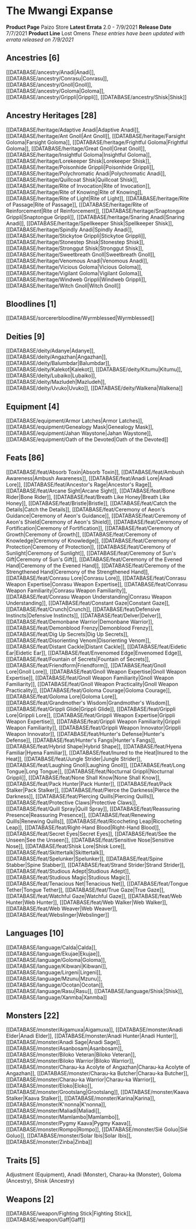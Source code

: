 ﻿---
id: '89'
name: The Mwangi Expanse
rarity: Common
type: Source

---
# The Mwangi Expanse

**Product Page** Paizo Store
**Latest Errata** 2.0 - 7/9/2021
**Release Date** 7/7/2021
**Product Line** Lost Omens
_These entries have been updated with errata released on 7/9/2021_

## Ancestries [6]

[[DATABASE/ancestry/Anadi|Anadi]], [[DATABASE/ancestry/Conrasu|Conrasu]], [[DATABASE/ancestry/Gnoll|Gnoll]], [[DATABASE/ancestry/Goloma|Goloma]], [[DATABASE/ancestry/Grippli|Grippli]], [[DATABASE/ancestry/Shisk|Shisk]]

## Ancestry Heritages [28]

[[DATABASE/heritage/Adaptive Anadi|Adaptive Anadi]], [[DATABASE/heritage/Ant Gnoll|Ant Gnoll]], [[DATABASE/heritage/Farsight Goloma|Farsight Goloma]], [[DATABASE/heritage/Frightful Goloma|Frightful Goloma]], [[DATABASE/heritage/Great Gnoll|Great Gnoll]], [[DATABASE/heritage/Insightful Goloma|Insightful Goloma]], [[DATABASE/heritage/Lorekeeper Shisk|Lorekeeper Shisk]], [[DATABASE/heritage/Poisonhide Grippli|Poisonhide Grippli]], [[DATABASE/heritage/Polychromatic Anadi|Polychromatic Anadi]], [[DATABASE/heritage/Quillcoat Shisk|Quillcoat Shisk]], [[DATABASE/heritage/Rite of Invocation|Rite of Invocation]], [[DATABASE/heritage/Rite of Knowing|Rite of Knowing]], [[DATABASE/heritage/Rite of Light|Rite of Light]], [[DATABASE/heritage/Rite of Passage|Rite of Passage]], [[DATABASE/heritage/Rite of Reinforcement|Rite of Reinforcement]], [[DATABASE/heritage/Snaptongue Grippli|Snaptongue Grippli]], [[DATABASE/heritage/Snaring Anadi|Snaring Anadi]], [[DATABASE/heritage/Spellkeeper Shisk|Spellkeeper Shisk]], [[DATABASE/heritage/Spindly Anadi|Spindly Anadi]], [[DATABASE/heritage/Stickytoe Grippli|Stickytoe Grippli]], [[DATABASE/heritage/Stonestep Shisk|Stonestep Shisk]], [[DATABASE/heritage/Stronggut Shisk|Stronggut Shisk]], [[DATABASE/heritage/Sweetbreath Gnoll|Sweetbreath Gnoll]], [[DATABASE/heritage/Venomous Anadi|Venomous Anadi]], [[DATABASE/heritage/Vicious Goloma|Vicious Goloma]], [[DATABASE/heritage/Vigilant Goloma|Vigilant Goloma]], [[DATABASE/heritage/Windweb Grippli|Windweb Grippli]], [[DATABASE/heritage/Witch Gnoll|Witch Gnoll]]

## Bloodlines [1]

[[DATABASE/sorcererbloodline/Wyrmblessed|Wyrmblessed]]

## Deities [9]

[[DATABASE/deity/Adanye|Adanye]], [[DATABASE/deity/Angazhan|Angazhan]], [[DATABASE/deity/Balumbdar|Balumbdar]], [[DATABASE/deity/Kalekot|Kalekot]], [[DATABASE/deity/Kitumu|Kitumu]], [[DATABASE/deity/Lubaiko|Lubaiko]], [[DATABASE/deity/Mazludeh|Mazludeh]], [[DATABASE/deity/Uvuko|Uvuko]], [[DATABASE/deity/Walkena|Walkena]]

## Equipment [4]

[[DATABASE/equipment/Armor Latches|Armor Latches]], [[DATABASE/equipment/Genealogy Mask|Genealogy Mask]], [[DATABASE/equipment/Jahan Waystone|Jahan Waystone]], [[DATABASE/equipment/Oath of the Devoted|Oath of the Devoted]]

## Feats [86]

[[DATABASE/feat/Absorb Toxin|Absorb Toxin]], [[DATABASE/feat/Ambush Awareness|Ambush Awareness]], [[DATABASE/feat/Anadi Lore|Anadi Lore]], [[DATABASE/feat/Ancestor's Rage|Ancestor's Rage]], [[DATABASE/feat/Arcane Sight|Arcane Sight]], [[DATABASE/feat/Bone Rider|Bone Rider]], [[DATABASE/feat/Breath Like Honey|Breath Like Honey]], [[DATABASE/feat/Bristle|Bristle]], [[DATABASE/feat/Catch the Details|Catch the Details]], [[DATABASE/feat/Ceremony of Aeon's Guidance|Ceremony of Aeon's Guidance]], [[DATABASE/feat/Ceremony of Aeon's Shield|Ceremony of Aeon's Shield]], [[DATABASE/feat/Ceremony of Fortification|Ceremony of Fortification]], [[DATABASE/feat/Ceremony of Growth|Ceremony of Growth]], [[DATABASE/feat/Ceremony of Knowledge|Ceremony of Knowledge]], [[DATABASE/feat/Ceremony of Protection|Ceremony of Protection]], [[DATABASE/feat/Ceremony of Sunlight|Ceremony of Sunlight]], [[DATABASE/feat/Ceremony of Sun's Gift|Ceremony of Sun's Gift]], [[DATABASE/feat/Ceremony of the Evened Hand|Ceremony of the Evened Hand]], [[DATABASE/feat/Ceremony of the Strengthened Hand|Ceremony of the Strengthened Hand]], [[DATABASE/feat/Conrasu Lore|Conrasu Lore]], [[DATABASE/feat/Conrasu Weapon Expertise|Conrasu Weapon Expertise]], [[DATABASE/feat/Conrasu Weapon Familiarity|Conrasu Weapon Familiarity]], [[DATABASE/feat/Conrasu Weapon Understanding|Conrasu Weapon Understanding]], [[DATABASE/feat/Constant Gaze|Constant Gaze]], [[DATABASE/feat/Crunch|Crunch]], [[DATABASE/feat/Defensive Instincts|Defensive Instincts]], [[DATABASE/feat/Delver|Delver]], [[DATABASE/feat/Demonbane Warrior|Demonbane Warrior]], [[DATABASE/feat/Demonblood Frenzy|Demonblood Frenzy]], [[DATABASE/feat/Dig Up Secrets|Dig Up Secrets]], [[DATABASE/feat/Disorienting Venom|Disorienting Venom]], [[DATABASE/feat/Distant Cackle|Distant Cackle]], [[DATABASE/feat/Eidetic Ear|Eidetic Ear]], [[DATABASE/feat/Envenomed Edge|Envenomed Edge]], [[DATABASE/feat/Fountain of Secrets|Fountain of Secrets]], [[DATABASE/feat/Friendform|Friendform]], [[DATABASE/feat/Gnoll Lore|Gnoll Lore]], [[DATABASE/feat/Gnoll Weapon Expertise|Gnoll Weapon Expertise]], [[DATABASE/feat/Gnoll Weapon Familiarity|Gnoll Weapon Familiarity]], [[DATABASE/feat/Gnoll Weapon Practicality|Gnoll Weapon Practicality]], [[DATABASE/feat/Goloma Courage|Goloma Courage]], [[DATABASE/feat/Goloma Lore|Goloma Lore]], [[DATABASE/feat/Grandmother's Wisdom|Grandmother's Wisdom]], [[DATABASE/feat/Grippli Glide|Grippli Glide]], [[DATABASE/feat/Grippli Lore|Grippli Lore]], [[DATABASE/feat/Grippli Weapon Expertise|Grippli Weapon Expertise]], [[DATABASE/feat/Grippli Weapon Familiarity|Grippli Weapon Familiarity]], [[DATABASE/feat/Grippli Weapon Innovator|Grippli Weapon Innovator]], [[DATABASE/feat/Hunter's Defense|Hunter's Defense]], [[DATABASE/feat/Hunter's Fangs|Hunter's Fangs]], [[DATABASE/feat/Hybrid Shape|Hybrid Shape]], [[DATABASE/feat/Hyena Familiar|Hyena Familiar]], [[DATABASE/feat/Inured to the Heat|Inured to the Heat]], [[DATABASE/feat/Jungle Strider|Jungle Strider]], [[DATABASE/feat/Laughing Gnoll|Laughing Gnoll]], [[DATABASE/feat/Long Tongue|Long Tongue]], [[DATABASE/feat/Nocturnal Grippli|Nocturnal Grippli]], [[DATABASE/feat/None Shall Know|None Shall Know]], [[DATABASE/feat/Pack Hunter|Pack Hunter]], [[DATABASE/feat/Pack Stalker|Pack Stalker]], [[DATABASE/feat/Pierce the Darkness|Pierce the Darkness]], [[DATABASE/feat/Piercing Quills|Piercing Quills]], [[DATABASE/feat/Protective Claws|Protective Claws]], [[DATABASE/feat/Quill Spray|Quill Spray]], [[DATABASE/feat/Reassuring Presence|Reassuring Presence]], [[DATABASE/feat/Renewing Quills|Renewing Quills]], [[DATABASE/feat/Ricocheting Leap|Ricocheting Leap]], [[DATABASE/feat/Right-Hand Blood|Right-Hand Blood]], [[DATABASE/feat/Secret Eyes|Secret Eyes]], [[DATABASE/feat/See the Unseen|See the Unseen]], [[DATABASE/feat/Sensitive Nose|Sensitive Nose]], [[DATABASE/feat/Shisk Lore|Shisk Lore]], [[DATABASE/feat/Skittertalk|Skittertalk]], [[DATABASE/feat/Spelunker|Spelunker]], [[DATABASE/feat/Spine Stabber|Spine Stabber]], [[DATABASE/feat/Strand Strider|Strand Strider]], [[DATABASE/feat/Studious Adept|Studious Adept]], [[DATABASE/feat/Studious Magic|Studious Magic]], [[DATABASE/feat/Tenacious Net|Tenacious Net]], [[DATABASE/feat/Tongue Tether|Tongue Tether]], [[DATABASE/feat/True Gaze|True Gaze]], [[DATABASE/feat/Watchful Gaze|Watchful Gaze]], [[DATABASE/feat/Web Hunter|Web Hunter]], [[DATABASE/feat/Web Walker|Web Walker]], [[DATABASE/feat/Web Weaver|Web Weaver]], [[DATABASE/feat/Webslinger|Webslinger]]

## Languages [10]

[[DATABASE/language/Calda|Calda]], [[DATABASE/language/Ekujae|Ekujae]], [[DATABASE/language/Goloma|Goloma]], [[DATABASE/language/Kibwani|Kibwani]], [[DATABASE/language/Lirgeni|Lirgeni]], [[DATABASE/language/Mzunu|Mzunu]], [[DATABASE/language/Ocotan|Ocotan]], [[DATABASE/language/Rasu|Rasu]], [[DATABASE/language/Shisk|Shisk]], [[DATABASE/language/Xanmba|Xanmba]]

## Monsters [22]

[[DATABASE/monster/Aigamuxa|Aigamuxa]], [[DATABASE/monster/Anadi Elder|Anadi Elder]], [[DATABASE/monster/Anadi Hunter|Anadi Hunter]], [[DATABASE/monster/Anadi Sage|Anadi Sage]], [[DATABASE/monster/Asanbosam|Asanbosam]], [[DATABASE/monster/Biloko Veteran|Biloko Veteran]], [[DATABASE/monster/Biloko Warrior|Biloko Warrior]], [[DATABASE/monster/Charau-ka Acolyte of Angazhan|Charau-ka Acolyte of Angazhan]], [[DATABASE/monster/Charau-ka Butcher|Charau-ka Butcher]], [[DATABASE/monster/Charau-ka Warrior|Charau-ka Warrior]], [[DATABASE/monster/Eloko|Eloko]], [[DATABASE/monster/Grootslang|Grootslang]], [[DATABASE/monster/Kaava Stalker|Kaava Stalker]], [[DATABASE/monster/Karina|Karina]], [[DATABASE/monster/K'nonna|K'nonna]], [[DATABASE/monster/Maliadi|Maliadi]], [[DATABASE/monster/Mamlambo|Mamlambo]], [[DATABASE/monster/Pygmy Kaava|Pygmy Kaava]], [[DATABASE/monster/Rompo|Rompo]], [[DATABASE/monster/Sié Goluo|Sié Goluo]], [[DATABASE/monster/Solar Ibis|Solar Ibis]], [[DATABASE/monster/Zinba|Zinba]]

## Traits [5]

Adjustment (Equipment), Anadi (Monster), Charau-ka (Monster), Goloma (Ancestry), Shisk (Ancestry)

## Weapons [2]

[[DATABASE/weapon/Fighting Stick|Fighting Stick]], [[DATABASE/weapon/Gaff|Gaff]]